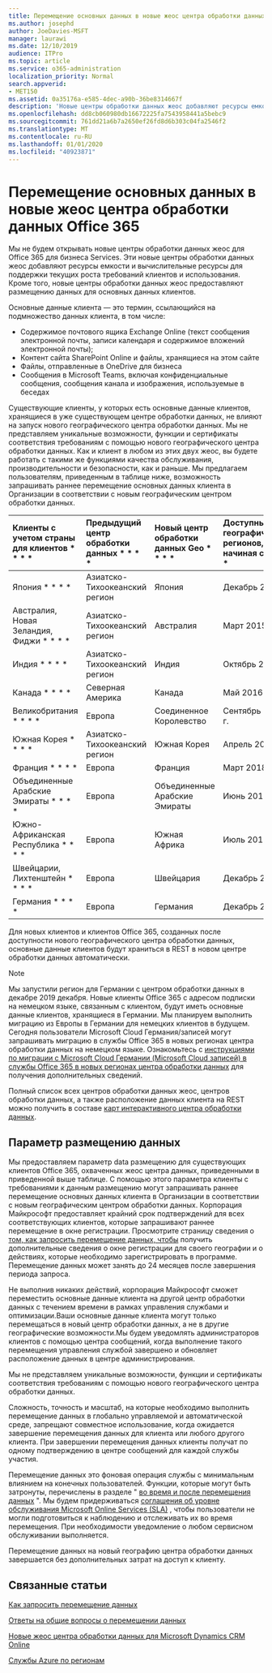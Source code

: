 ```yaml
---
title: Перемещение основных данных в новые жеос центра обработки данных Office 365
ms.author: josephd
author: JoeDavies-MSFT
manager: laurawi
ms.date: 12/10/2019
audience: ITPro
ms.topic: article
ms.service: o365-administration
localization_priority: Normal
search.appverid:
- MET150
ms.assetid: 0a35176a-e585-4dec-a90b-36be8314667f
description: 'Новые центры обработки данных жеос добавляют ресурсы емкости и вычислительные ресурсы для поддержки текущих роста требований клиентов и использования. Кроме того, новые центры обработки данных жеос предоставляют размещению данных для основных данных клиентов. Основные данные клиента — это термин, который ссылается на подмножество данных клиентов, определенных в терминах Microsoft Online Services: содержимое почтовых ящиков Exchange Online (текст сообщения электронной почты, записи календаря и содержимое вложений электронной почты) и контент сайта SharePoint Online и файлы хранятся на этом сайте и файлы, отправленные в OneDrive для бизнеса.'
ms.openlocfilehash: dd8cb060980db16672225fa7543958441a5bebc9
ms.sourcegitcommit: 761dd21a6b7a2650ef26fd8d6b303c04fa2546f2
ms.translationtype: MT
ms.contentlocale: ru-RU
ms.lasthandoff: 01/01/2020
ms.locfileid: "40923871"
---
```

# <a name="moving-core-data-to-new-office-365-datacenter-geos"></a>Перемещение основных данных в новые жеос центра обработки данных Office 365

Мы не будем открывать новые центры обработки данных жеос для Office 365 для бизнеса Services. Эти новые центры обработки данных жеос добавляют ресурсы емкости и вычислительные ресурсы для поддержки текущих роста требований клиентов и использования. Кроме того, новые центры обработки данных жеос предоставляют размещению данных для основных данных клиентов. 

Основные данные клиента — это термин, ссылающийся на подмножество данных клиента, в том числе: 
- Содержимое почтового ящика Exchange Online (текст сообщения электронной почты, записи календаря и содержимое вложений электронной почты);
- Контент сайта SharePoint Online и файлы, хранящиеся на этом сайте
- Файлы, отправленные в OneDrive для бизнеса
- Сообщения в Microsoft Teams, включая конфиденциальные сообщения, сообщения канала и изображения, используемые в беседах
  
Существующие клиенты, у которых есть основные данные клиентов, хранящиеся в уже существующем центре обработки данных, не влияют на запуск нового географического центра обработки данных. Мы не представляем уникальные возможности, функции и сертификаты соответствия требованиям с помощью нового географического центра обработки данных. Как и клиент в любом из этих двух жеос, вы будете работать с такими же функциями качества обслуживания, производительности и безопасности, как и раньше. Мы предлагаем пользователям, приведенным в таблице ниже, возможность запрашивать раннее перемещение основных данных клиента в Организации в соответствии с новым географическим центром обработки данных.
  
|Клиенты с учетом страны для клиентов * * * *|Предыдущий центр обработки данных * * * *|Новый центр обработки данных Geo * * * *|Доступный для географических регионов, начиная с * * * *|
|:-----|:-----|:-----|:-----|
|Япония * * * *| Азиатско-Тихоокеанский регион | Япония | Декабрь 2014 г. |
|Австралия, Новая Зеландия, Фиджи * * * *| Азиатско-Тихоокеанский регион | Австралия | Март 2015 г. |
|Индия * * * *| Азиатско-Тихоокеанский регион | Индия | Октябрь 2015 г. |
|Канада * * * *| Северная Америка | Канада | Май 2016 г. |
|Великобритания * * * *| Европа | Соединенное Королевство | Сентябрь 2016 г. |
|Южная Корея * * * *| Азиатско-Тихоокеанский регион | Южная Корея | Апрель 2017 г. |
|Франция * * * *| Европа | Франция | Март 2018 г. |
|Объединенные Арабские Эмираты * * * *| Европа | Объединенные Арабские Эмираты | Июнь 2019 г. |
|Южно-Африканская Республика * * * *| Европа | Южная Африка | Июль 2019 г. |
|Швейцарии, Лихтенштейн * * * *| Европа | Швейцария | Декабрь 2019 г. |
|Германия * * * *| Европа | Германия | Декабрь 2019 г. |
  
Для новых клиентов и клиентов Office 365, созданных после доступности нового географического центра обработки данных, основные данные клиентов будут храниться в REST в новом центре обработки данных автоматически.


>[!Note]
>Мы запустили регион для Германии с центром обработки данных в декабре 2019 декабря. Новые клиенты Office 365 с адресом подписки на немецком языке, связанным с клиентом, будут иметь основные данные клиентов, хранящиеся в Германии. Мы планируем выполнить миграцию из Европы в Германии для немецких клиентов в будущем. Сегодня пользователи Microsoft Cloud Германия/записей могут запрашивать миграцию в службы Office 365 в новых регионах центра обработки данных на немецком языке. Ознакомьтесь с [инструкциями по миграции с Microsoft Cloud Германии (Microsoft Cloud записей) в службы Office 365 в новых регионах центра обработки данных](https://aka.ms/office365germanymoveoptin) для получения дополнительных сведений.
>
  
Полный список всех центров обработки данных жеос, центров обработки данных, а также расположение данных клиента на REST можно получить в составе [карт интерактивного центра обработки данных](https://office.com/datamaps). 
  
## <a name="data-residency-option"></a>Параметр размещению данных

Мы предоставляем параметр data размещению для существующих клиентов Office 365, охваченных жеос центра данных, приведенными в приведенной выше таблице. С помощью этого параметра клиенты с требованиями к данным размещению могут запрашивать раннее перемещение основных данных клиента в Организации в соответствии с новым географическим центром обработки данных.  Корпорация Майкрософт предоставляет крайний срок подтверждений для всех соответствующих клиентов, которые запрашивают раннее перемещение в окне регистрации.  Просмотрите страницу сведения о [том, как запросить перемещение данных, чтобы](request-your-data-move.md) получить дополнительные сведения о окне регистрации для своего географии и о действиях, которые необходимо зарегистрировать в программе.  Перемещение данных может занять до 24 месяцев после завершения периода запроса.

Не выполнив никаких действий, корпорация Майкрософт сможет переместить основные данные клиента на другой центр обработки данных с течением времени в рамках управления службами и оптимизации.Ваши основные данные клиента могут только перемещаться в новый центр обработки данных, а не в другие географические возможности.Мы будем уведомлять администраторов клиентов с помощью центра сообщений, когда выполнение такого перемещения управления службой завершено и обновляет расположение данных в центре администрирования.
   
Мы не представляем уникальные возможности, функции и сертификаты соответствия требованиям с помощью нового географического центра обработки данных.
    
Сложность, точность и масштаб, на которые необходимо выполнить перемещение данных в глобально управляемой и автоматической среде, запрещают совместное использование, когда ожидается завершение перемещения данных для клиента или любого другого клиента. При завершении перемещения данных клиенты получат по одному подтверждению в центре сообщений для каждой службы участия. 
    
Перемещение данных это фоновая операция службы с минимальным влиянием на конечных пользователей. Функции, которые могут быть затронуты, перечислены в разделе " [во время и после перемещения данных](during-and-after-your-data-move.md) ". Мы будем придерживаться [соглашения об уровне обслуживания Microsoft Online Services (SLA)](https://go.microsoft.com/fwlink/p/?LinkId=523897) , чтобы пользователи не могли подготовиться к наблюдению и отслеживать их во время перемещения. При необходимости уведомление о любом сервисном обслуживании выполняется. 

Перемещение данных на новый географию центра обработки данных завершается без дополнительных затрат на доступ к клиенту.
    
## <a name="related-topics"></a>Связанные статьи 
 
[Как запросить перемещение данных](request-your-data-move.md)
    
[Ответы на общие вопросы о перемещении данных](data-move-faq.md)
  
[Новые жеос центра обработки данных для Microsoft Dynamics CRM Online](https://go.microsoft.com/fwlink/p/?Linkid=615924)
  
[Службы Azure по регионам](https://azure.microsoft.com/regions/)
